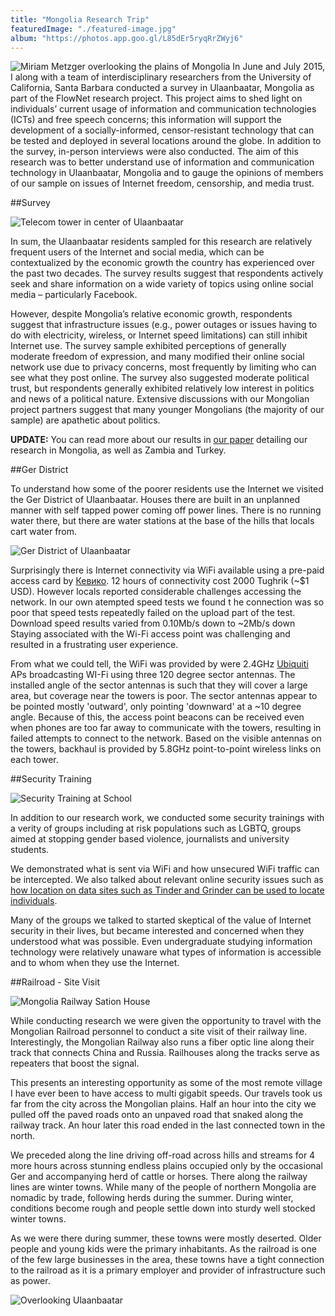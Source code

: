 ```yaml
---
title: "Mongolia Research Trip"
featuredImage: "./featured-image.jpg"
album: "https://photos.app.goo.gl/L85dEr5ryqRrZWyj6"
---
```



![Miriam Metzger overlooking the plains of Mongolia](travel.jpg)
In June and July 2015, I along with a team of interdisciplinary researchers from the University of California, Santa Barbara conducted a survey in Ulaanbaatar, Mongolia as part of the FlowNet research project. This project aims to shed light on individuals’ current usage of information and communication technologies (ICTs) and free speech concerns; this information will support the development of a socially-informed, censor-resistant technology that can be tested and deployed in several locations around the globe. In addition to the survey, in-person interviews were also conducted. The aim of this research was to better understand use of information and communication technology in Ulaanbaatar, Mongolia and to gauge the opinions of members of our sample on issues of Internet freedom, censorship, and media trust. 

##Survey

<div class="img-left"><img src="telecom.jpg" alt="Telecom tower in center of Ulaanbaatar"></div>


In sum, the Ulaanbaatar residents sampled for this research are relatively frequent users of the Internet and social media, which can be contextualized by the economic growth the country has experienced over the past two decades. The survey results suggest that respondents actively seek and share information on a wide variety of topics using online social media – particularly Facebook.

However, despite Mongolia’s relative economic growth, respondents suggest that infrastructure issues (e.g., power outages or issues having to do with electricity, wireless, or Internet speed limitations) can still inhibit Internet use. The survey sample exhibited perceptions of generally moderate freedom of expression, and many modified their online social network use due to privacy concerns, most frequently by limiting who can see what they post online. The survey also suggested moderate political trust, but respondents generally exhibited relatively low interest in politics and news of a political nature. Extensive discussions with our Mongolian project partners suggest that many younger Mongolians (the majority of our sample) are apathetic about politics.

**UPDATE:**
You can read more about our results in [our paper](/papers/Nekrasov_2018_11_JISA.pdf) detailing our research in Mongolia, as well as Zambia and Turkey.


##Ger District

To understand how some of the poorer residents use the Internet we visited the Ger District of Ulaanbaatar. Houses there are built in an unplanned manner with self tapped power coming off power lines. There is no running water there, but there are water stations at the base of the hills that locals cart water from.

![Ger District of Ulaanbaatar](ger-district.jpg)

Surprisingly there is Internet connectivity via WiFi available using a pre-paid access card by [Кевико](http://kewiko.mn/). 12 hours of connectivity cost 2000 Tughrik (~$1 USD). However locals reported considerable challenges accessing the network. In our own atempted speed tests we found t he connection was so poor that speed tests repeatedly failed on the upload part of the test. Download speed results varied from 0.10Mb/s down to ~2Mb/s down Staying associated with the Wi-Fi access point was challenging and resulted in a frustrating user experience.

From what we could tell, the WiFi was provided by were 2.4GHz [Ubiquiti](https://www.ubnt.com/) APs broadcasting WI-Fi using three 120 degree sector antennas. The installed angle of the sector antennas is such that they will cover a large area, but coverage near the towers is poor. The sector antennas appear to be pointed mostly 'outward', only pointing 'downward' at a ~10 degree angle. Because of this, the access point beacons can be received even when phones are too far away to communicate with the towers, resulting in failed attempts to connect to the network. Based on the visible antennas on the towers, backhaul is provided by 5.8GHz point-to-point wireless links on each tower. 

##Security Training 

<div class="img-left"><img src="school.jpg" alt="Security Training at School"></div>

In addition to our research work, we conducted some security trainings with a verity of groups including at risk populations such as LGBTQ, groups aimed at stopping gender based violence, journalists and university students. 

We demonstrated what is sent via WiFi and how unsecured WiFi traffic can be intercepted. We also talked about relevant online security issues such as [how location on data sites such as Tinder and Grinder can be used to locate individuals](http://blog.includesecurity.com/2014/02/how-i-was-able-to-track-location-of-any.html).

Many of the groups we talked to started skeptical of the value of Internet security in their lives, but became interested and concerned when they understood what was possible. Even undergraduate studying information technology were relatively unaware what types of information is accessible and to whom when they use the Internet.

##Railroad - Site Visit

<div class="img-right"><img src="railroad.jpg" alt="Mongolia Railway Sation House"></div>

While conducting research we were given the opportunity to travel with the Mongolian Railroad personnel to conduct a site visit of their railway line. Interestingly, the Mongolian Railway also runs a fiber optic line along their track that connects China and Russia. Railhouses along the tracks serve as repeaters that boost the signal.

This presents an interesting opportunity as some of the most remote village I have ever been to have access to multi gigabit speeds. Our travels took us far from the city across the Mongolian plains. Half an hour into the city we pulled off the paved roads onto an unpaved road that snaked along the railway track. An hour later this road ended in the last connected town in the north.

We preceded along the line driving off-road across hills and streams for 4 more hours across stunning endless plains occupied only by the occasional Ger and accompanying herd of cattle or horses. There along the railway lines are winter towns. While many of the people of northern Mongolia are nomadic by trade, following herds during the summer. During winter, conditions become rough and people settle down into sturdy well stocked winter towns. 

As we were there during summer, these towns were mostly deserted. Older people and young kids were the primary inhabitants. As the railroad is one of the few large businesses in the area, these towns have a tight connection to the railroad as it is a primary employer and provider of infrastructure such as power.


![Overlooking Ulaanbaatar](end.jpg)
